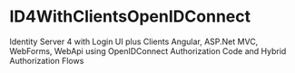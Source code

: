 # ID4WithClientsOpenIDConnect
Identity Server 4 with Login UI plus Clients Angular, ASP.Net MVC, WebForms, WebApi using OpenIDConnect Authorization Code and Hybrid Authorization Flows
